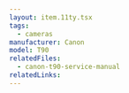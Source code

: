 ```yaml
---
layout: item.11ty.tsx
tags:
  - cameras
manufacturer: Canon
model: T90
relatedFiles:
  - canon-t90-service-manual
relatedLinks:
---
```

